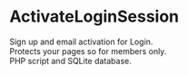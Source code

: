 # ActivateLoginSession
Sign up and email activation for Login.<br />
Protects your pages so for members only.<br />
PHP script and SQLite database.
